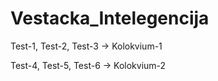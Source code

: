 # Vestacka_Intelegencija

Test-1, Test-2, Test-3  ->   Kolokvium-1

Test-4, Test-5, Test-6  ->   Kolokvium-2
